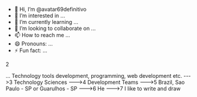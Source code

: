 - 👋 Hi, I’m @avatar69definitivo
- 👀 I’m interested in ...
- 🌱 I’m currently learning ...
- 💞️ I’m looking to collaborate on ...
- 📫 How to reach me ...
- 😄 Pronouns: ...
- ⚡ Fun fact: ...

<!---
avatar69definitivo/avatar69definitivo is a ✨ special ✨ repository because its `README.md` (this file) appears on your GitHub profile.
You can click the Preview link to take a look at your changes.
--->2
... Technology tools development, programming, web development etc.
--->3
Technology Sciences
--->4
Development Teams
--->5
Brazil, Sao Paulo - SP or Guarulhos - SP
--->6
He
--->7
I like to write and draw
